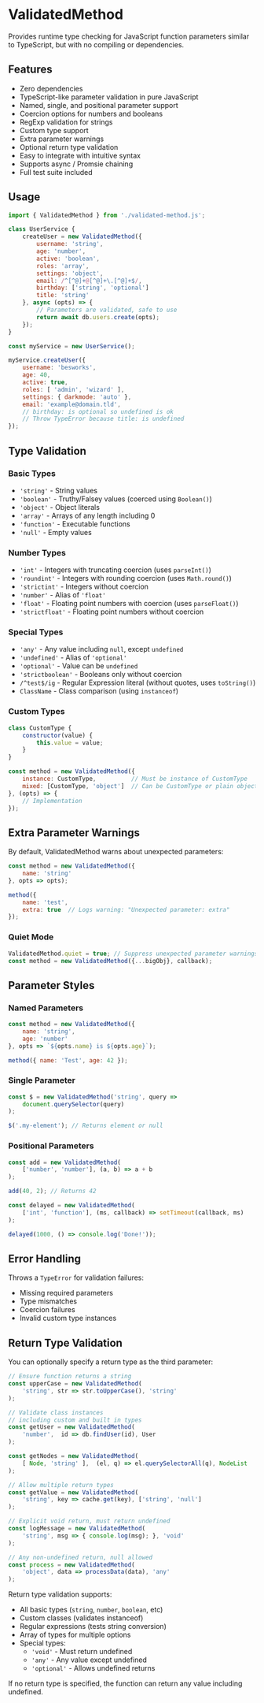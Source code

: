 # ValidatedMethod
Provides runtime type checking for JavaScript function parameters similar to TypeScript, but with no compiling or dependencies. 

## Features
- Zero dependencies
- TypeScript-like parameter validation in pure JavaScript
- Named, single, and positional parameter support
- Coercion options for numbers and booleans
- RegExp validation for strings
- Custom type support
- Extra parameter warnings
- Optional return type validation
- Easy to integrate with intuitive syntax
- Supports async / Promsie chaining
- Full test suite included

## Usage

```javascript
import { ValidatedMethod } from './validated-method.js';

class UserService {
    createUser = new ValidatedMethod({
        username: 'string',
        age: 'number',
        active: 'boolean',
        roles: 'array',
        settings: 'object',
        email: /^[^@]+@[^@]+\.[^@]+$/,
        birthday: ['string', 'optional']
        title: 'string'
    }, async (opts) => {
        // Parameters are validated, safe to use
        return await db.users.create(opts);
    });
}

const myService = new UserService();

myService.createUser({
    username: 'besworks',
    age: 40,
    active: true,
    roles: [ 'admin', 'wizard' ],
    settings: { darkmode: 'auto' },
    email: 'example@domain.tld',
    // birthday: is optional so undefined is ok
    // Throw TypeError because title: is undefined
});

```

## Type Validation

### Basic Types
- `'string'` - String values
- `'boolean'` - Truthy/Falsey values (coerced using `Boolean()`)
- `'object'` - Object literals
- `'array'` - Arrays of any length including 0
- `'function'` - Executable functions
- `'null'` - Empty values

### Number Types
- `'int'` - Integers with truncating coercion (uses `parseInt()`)
- `'roundint'` - Integers with rounding coercion (uses `Math.round()`)
- `'strictint'` - Integers without coercion
- `'number'` - Alias of `'float'`
- `'float'` - Floating point numbers with coercion (uses `parseFloat()`)
- `'strictfloat'` - Floating point numbers without coercion

### Special Types
- `'any'` - Any value including `null`, except `undefined`
- `'undefined'` - Alias of `'optional'`
- `'optional'` - Value can be `undefined`
- `'strictboolean'` - Booleans only without coercion
- `/^test$/ig` - Regular Expression literal (without quotes, uses `toString()`)
- `ClassName` - Class comparison (using `instanceof`)

### Custom Types
```javascript
class CustomType {
    constructor(value) {
        this.value = value;
    }
}

const method = new ValidatedMethod({
    instance: CustomType,          // Must be instance of CustomType
    mixed: [CustomType, 'object']  // Can be CustomType or plain object
}, (opts) => {
    // Implementation
});
```

## Extra Parameter Warnings

By default, ValidatedMethod warns about unexpected parameters:

```javascript
const method = new ValidatedMethod({
    name: 'string'
}, opts => opts);

method({
    name: 'test',
    extra: true  // Logs warning: "Unexpected parameter: extra"
});
```

### Quiet Mode
```javascript
ValidatedMethod.quiet = true; // Suppress unexpected parameter warnings
const method = new ValidatedMethod({...bigObj}, callback);
```

## Parameter Styles

### Named Parameters
```javascript
const method = new ValidatedMethod({
    name: 'string',
    age: 'number'
}, opts => `${opts.name} is ${opts.age}`);

method({ name: 'Test', age: 42 });
```

### Single Parameter
```javascript
const $ = new ValidatedMethod('string', query => 
    document.querySelector(query)
);

$('.my-element'); // Returns element or null
```

### Positional Parameters
```javascript
const add = new ValidatedMethod(
    ['number', 'number'], (a, b) => a + b
);

add(40, 2); // Returns 42

const delayed = new ValidatedMethod(
    ['int', 'function'], (ms, callback) => setTimeout(callback, ms)
);

delayed(1000, () => console.log('Done!')); 
```

## Error Handling
Throws a `TypeError` for validation failures:

- Missing required parameters
- Type mismatches
- Coercion failures
- Invalid custom type instances

## Return Type Validation

You can optionally specify a return type as the third parameter:

```javascript
// Ensure function returns a string
const upperCase = new ValidatedMethod(
    'string', str => str.toUpperCase(), 'string'
);

// Validate class instances
// including custom and built in types
const getUser = new ValidatedMethod(
    'number',  id => db.findUser(id), User
);

const getNodes = new ValidatedMethod(
    [ Node, 'string' ],  (el, q) => el.querySelectorAll(q), NodeList
);

// Allow multiple return types
const getValue = new ValidatedMethod(
    'string', key => cache.get(key), ['string', 'null']
);

// Explicit void return, must return undefined
const logMessage = new ValidatedMethod(
    'string', msg => { console.log(msg); }, 'void'
);

// Any non-undefined return, null allowed
const process = new ValidatedMethod(
    'object', data => processData(data), 'any'
);
```

Return type validation supports:
- All basic types (`string`, `number`, `boolean`, etc)
- Custom classes (validates instanceof)
- Regular expressions (tests string conversion)
- Array of types for multiple options
- Special types:
  - `'void'` - Must return undefined
  - `'any'` - Any value except undefined
  - `'optional'` - Allows undefined returns

If no return type is specified, the function can return any value including undefined.
